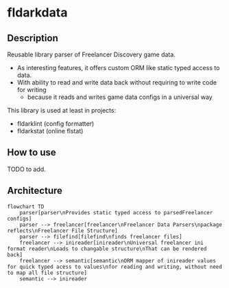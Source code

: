  
# fldarkdata


## Description

Reusable library parser of Freelancer Discovery game data.
- As interesting features, it offers custom ORM like static typed access to data.
- With ability to read and write data back without requiring to write code for writing
    - because it reads and writes game data configs in a universal way

This library is used at least in projects:
- fldarklint (config formatter)
- fldarkstat (online flstat)


## How to use

TODO to add.


## Architecture

```mermaid
flowchart TD
    parser[parser\nProvides static typed access to parsedFreelancer configs]
    parser --> freelancer[freelancer\nFreelancer Data Parsers\npackage reflects\nFreelancer File Structure]
    parser --> filefind[filefind\nfinds freelancer files]
    freelancer --> inireader[inireader\nUniversal freelancer ini format reader\nLoads to changable structure\nThat can be rendered back]
    freelancer --> semantic[semantic\nORM mapper of inireader values for quick typed acess to values\nfor reading and writing, without need to map all file structure]
    semantic --> inireader
```

